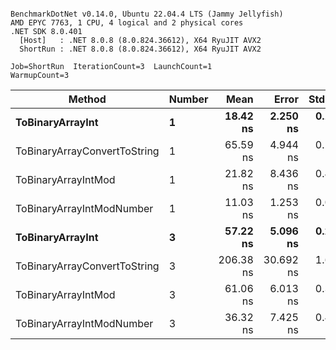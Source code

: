 ```

BenchmarkDotNet v0.14.0, Ubuntu 22.04.4 LTS (Jammy Jellyfish)
AMD EPYC 7763, 1 CPU, 4 logical and 2 physical cores
.NET SDK 8.0.401
  [Host]   : .NET 8.0.8 (8.0.824.36612), X64 RyuJIT AVX2
  ShortRun : .NET 8.0.8 (8.0.824.36612), X64 RyuJIT AVX2

Job=ShortRun  IterationCount=3  LaunchCount=1  
WarmupCount=3  

```
| Method                       | Number | Mean      | Error     | StdDev   | Min       | Max       | Gen0   | Allocated |
|----------------------------- |------- |----------:|----------:|---------:|----------:|----------:|-------:|----------:|
| **ToBinaryArrayInt**             | **1**      |  **18.42 ns** |  **2.250 ns** | **0.123 ns** |  **18.29 ns** |  **18.54 ns** | **0.0004** |      **32 B** |
| ToBinaryArrayConvertToString | 1      |  65.59 ns |  4.944 ns | 0.271 ns |  65.34 ns |  65.88 ns | 0.0011 |      96 B |
| ToBinaryArrayIntMod          | 1      |  21.82 ns |  8.436 ns | 0.462 ns |  21.28 ns |  22.11 ns | 0.0004 |      32 B |
| ToBinaryArrayIntModNumber    | 1      |  11.03 ns |  1.253 ns | 0.069 ns |  10.95 ns |  11.07 ns | 0.0004 |      32 B |
| **ToBinaryArrayInt**             | **3**      |  **57.22 ns** |  **5.096 ns** | **0.279 ns** |  **56.91 ns** |  **57.45 ns** | **0.0011** |      **96 B** |
| ToBinaryArrayConvertToString | 3      | 206.38 ns | 30.692 ns | 1.682 ns | 205.01 ns | 208.26 ns | 0.0033 |     296 B |
| ToBinaryArrayIntMod          | 3      |  61.06 ns |  6.013 ns | 0.330 ns |  60.69 ns |  61.32 ns | 0.0011 |      96 B |
| ToBinaryArrayIntModNumber    | 3      |  36.32 ns |  7.425 ns | 0.407 ns |  35.85 ns |  36.61 ns | 0.0011 |      96 B |
